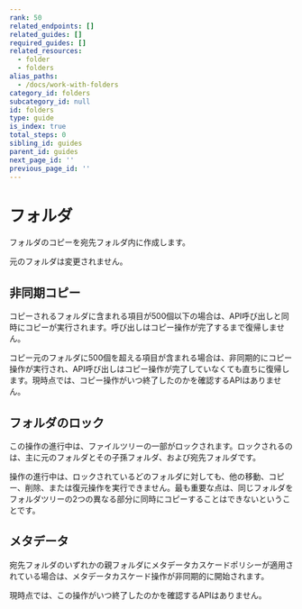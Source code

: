 ```yaml
---
rank: 50
related_endpoints: []
related_guides: []
required_guides: []
related_resources:
  - folder
  - folders
alias_paths:
  - /docs/work-with-folders
category_id: folders
subcategory_id: null
id: folders
type: guide
is_index: true
total_steps: 0
sibling_id: guides
parent_id: guides
next_page_id: ''
previous_page_id: ''
---
```

# フォルダ

フォルダのコピーを宛先フォルダ内に作成します。

元のフォルダは変更されません。

## 非同期コピー

コピーされるフォルダに含まれる項目が500個以下の場合は、API呼び出しと同時にコピーが実行されます。呼び出しはコピー操作が完了するまで復帰しません。

コピー元のフォルダに500個を超える項目が含まれる場合は、非同期的にコピー操作が実行され、API呼び出しはコピー操作が完了していなくても直ちに復帰します。現時点では、コピー操作がいつ終了したのかを確認するAPIはありません。

## フォルダのロック

この操作の進行中は、ファイルツリーの一部がロックされます。ロックされるのは、主に元のフォルダとその子孫フォルダ、および宛先フォルダです。

操作の進行中は、ロックされているどのフォルダに対しても、他の移動、コピー、削除、または復元操作を実行できません。最も重要な点は、同じフォルダをフォルダツリーの2つの異なる部分に同時にコピーすることはできないということです。

## メタデータ

宛先フォルダのいずれかの親フォルダにメタデータカスケードポリシーが適用されている場合は、メタデータカスケード操作が非同期的に開始されます。

現時点では、この操作がいつ終了したのかを確認するAPIはありません。
